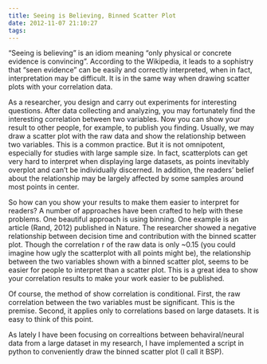 ```yaml
---
title: Seeing is Believing, Binned Scatter Plot
date: 2012-11-07 21:10:27
tags:
---
```

“Seeing is believing” is an idiom meaning “only physical or concrete evidence is convincing”. According to the Wikipedia, it leads to a sophistry that “seen evidence” can be easily and correctly interpreted, when in fact, interpretation may be difficult. It is in the same way when drawing scatter plots with your correlation data.

As a researcher, you design and carry out experiments for interesting questions. After data collecting and analyzing, you may fortunately find the interesting correlation between two variables. Now you can show your result to other people, for example, to publish you finding. Usually, we may draw a scatter plot with the raw data and show the relationship between two variables. This is a common practice. But it is not omnipotent, especially for studies with large sample size. In fact, scatterplots can get very hard to interpret when displaying large datasets, as points inevitably overplot and can’t be individually discerned. In addition, the readers’ belief about the relationship may be largely affected by some samples around most points in center.

So how can you show your results to make them easier to interpret for readers? A number of approaches have been crafted to help with these problems. One beautiful approach is using binning. One example is an article (Rand, 2012) published in Nature. The researcher showed a negative relationship between decision time and contribution with the binned scatter plot. Though the correlation r of the raw data is only ~0.15 (you could imagine how ugly the scatterplot with all points might be), the relationship between the two variables shown with a binned scatter plot, seems to be easier for people to interpret than a scatter plot. This is a great idea to show your correlation results to make your work easier to be published.

Of course, the method of show correlation is conditional. First, the raw correlation between the two variables must be significant. This is the premise. Second, it applies only to correlations based on large datasets. It is easy to think of this point.

As lately I have been focusing on correaltions between behaviral/neural data from a large dataset in my research, I have implemented a script in python to conveniently draw the binned scatter plot (I call it BSP).
